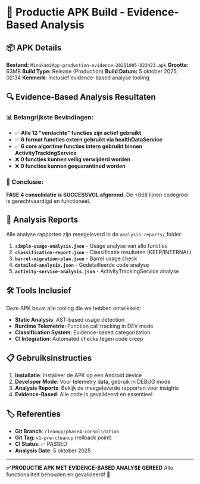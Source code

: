 # 🎉 Productie APK Build - Evidence-Based Analysis

## 📦 APK Details

**Bestand:** `MinakamiApp-production-evidence-20251005-023423.apk`
**Grootte:** 63MB
**Build Type:** Release (Production)
**Build Datum:** 5 oktober 2025, 02:34
**Kenmerk:** Inclusief evidence-based analyse tooling

## 🔍 Evidence-Based Analysis Resultaten

### 📊 Belangrijkste Bevindingen:
- ✅ **Alle 12 "verdachte" functies zijn actief gebruikt**
- ✅ **6 format functies extern gebruikt via healthDataService**
- ✅ **6 core algoritme functies intern gebruikt binnen ActivityTrackingService**
- ❌ **0 functies kunnen veilig verwijderd worden**
- ❌ **0 functies kunnen gequarantined worden**

### 🎯 Conclusie:
**FASE 4 consolidatie is SUCCESSVOL afgerond.** De +868 lijnen codegroei is gerechtvaardigd en functioneel.

## 📁 Analysis Reports

Alle analyse rapporten zijn meegeleverd in de `analysis-reports/` folder:

1. **`simple-usage-analysis.json`** - Usage analyse van alle functies
2. **`classification-report.json`** - Classificatie resultaten (KEEP/INTERNAL)
3. **`barrel-migration-plan.json`** - Barrel usage check
4. **`detailed-analysis.json`** - Gedetailleerde code analyse
5. **`activity-service-analysis.json`** - ActivityTrackingService analyse

## 🛠️ Tools Inclusief

Deze APK bevat alle tooling die we hebben ontwikkeld:
- **Static Analysis**: AST-based usage detection
- **Runtime Telemetrie**: Function call tracking in DEV mode
- **Classification System**: Evidence-based categorization
- **CI Integration**: Automated checks tegen code creep

## 📋 Gebruiksinstructies

1. **Installatie**: Installeer de APK op een Android device
2. **Developer Mode**: Voor telemetry data, gebruik in DEBUG mode
3. **Analysis Reports**: Bekijk de meegeleverde rapporten voor insights
4. **Evidence-Based**: Alle code is gevalideerd en essentieel

## 🏷️ Referenties

- **Git Branch**: `cleanup/phase4-consolidation`
- **Git Tag**: `v1-pre-cleanup` (rollback point)
- **CI Status**: ✅ PASSED
- **Analysis Date**: 5 oktober 2025

---

**✅ PRODUCTIE APK MET EVIDENCE-BASED ANALYSE GEREED**
Alle functionaliteit behouden en gevalideerd! 🎉